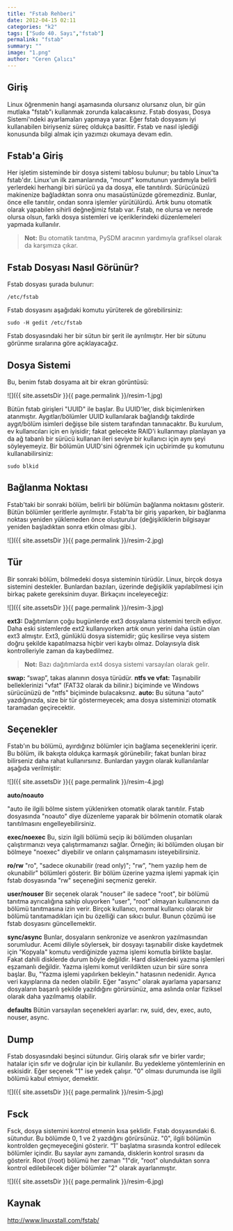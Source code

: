 ```yaml
---
title: "Fstab Rehberi"
date: 2012-04-15 02:11
categories: "k2"
tags: ["Sudo 40. Sayı","fstab"]
permalink: "fstab"
summary: ""
image: "1.png"
author: "Ceren Çalıcı"
---
```

## Giriş

Linux öğrenmenin hangi aşamasında olursanız olursanız olun, bir gün mutlaka "fstab"ı kullanmak zorunda kalacaksınız. Fstab dosyası, Dosya Sistemi'ndeki ayarlamaları yapmaya yarar. Eğer fstab dosyasını iyi kullanabilen biriyseniz süreç oldukça basittir. Fstab ve nasıl işlediği konusunda bilgi almak için yazımızı okumaya devam edin.

## Fstab'a Giriş

Her işletim sisteminde bir dosya sistemi tablosu bulunur; bu tablo Linux'ta fstab'dır. Linux'un ilk zamanlarında, "mount" komutunun yardımıyla belirli yerlerdeki herhangi biri sürücü ya da dosya, elle tanıtılırdı. Sürücünüzü makinenize bağladıktan sonra onu masaüstünüzde göremezdiniz. Bunlar, önce elle tanıtılır, ondan sonra işlemler yürütülürdü. Artık bunu otomatik olarak yapabilen sihirli değneğimiz fstab var. Fstab, ne olursa ve nerede olursa olsun, farklı dosya sistemleri ve içeriklerindeki düzenlemeleri yapmada kullanılır.

> **Not:** Bu otomatik tanıtma, PySDM aracının yardımıyla grafiksel olarak da karşımıza çıkar.

## Fstab Dosyası Nasıl Görünür?

Fstab dosyası şurada bulunur:

```
/etc/fstab
```

Fstab dosyasını aşağıdaki komutu yürüterek de görebilirsiniz:

```
sudo -H gedit /etc/fstab
```

Fstab dosyasındaki her bir sütun bir şerit ile ayrılmıştır. Her bir sütunu görünme sıralarına göre açıklayacağız.

## Dosya Sistemi

Bu, benim fstab dosyama ait bir ekran görüntüsü:

![]({{ site.assetsDir }}{{ page.permalink }}/resim-1.jpg)

Bütün fstab girişleri "UUID" ile başlar. Bu UUID'ler, disk biçimlenirken atanmıştır. Aygıtlar/bölümler UUID kullanılarak bağlandığı takdirde aygıt/bölüm isimleri değişse bile sistem tarafından tanınacaktır. Bu kurulum, ev kullanıcıları için en iyisidir; fakat gelecekte RAID'i kullanmayı planlayan ya da ağ tabanlı bir sürücü kullanan ileri seviye bir kullanıcı için aynı şeyi söyleyemeyiz. Bir bölümün UUID'sini öğrenmek için uçbirimde şu komutunu kullanabilirsiniz:

```
sudo blkid
```

## Bağlanma Noktası

Fstab'taki bir sonraki bölüm, belirli bir bölümün bağlanma noktasını gösterir. Bütün bölümler şeritlerle ayrılmıştır. Fstab'ta bir giriş yaparken, bir bağlanma noktası yeniden yüklemeden önce oluşturulur (değişikliklerin bilgisayar yeniden başladıktan sonra etkin olması gibi.).

![]({{ site.assetsDir }}{{ page.permalink }}/resim-2.jpg)

## Tür

Bir sonraki bölüm, bölmedeki dosya sisteminin türüdür. Linux, birçok dosya sistemini destekler. Bunlardan bazıları, üzerinde değişiklik yapılabilmesi için birkaç pakete gereksinim duyar. Birkaçını inceleyeceğiz:


![]({{ site.assetsDir }}{{ page.permalink }}/resim-3.jpg)

**ext3:** Dağıtımların çoğu bugünlerde ext3 dosyalama sistemini tercih ediyor. Daha eski sistemlerde ext2 kullanıyorken artık onun yerini daha üstün olan ext3 almıştır. Ext3, günlüklü dosya sistemidir; güç kesilirse veya sistem doğru şekilde kapatılmazsa hiçbir veri kaybı olmaz. Dolayısıyla disk kontrolleriyle zaman da kaybedilmez.
>**Not:** Bazı dağıtımlarda ext4 dosya sistemi varsayılan olarak gelir.

**swap:** “swap”, takas alanının dosya türüdür.
**ntfs ve vfat:** Taşınabilir belleklerinizi "vfat" (FAT32 olarak da bilinir.) biçiminde ve Windows sürücünüzü de "ntfs" biçiminde bulacaksınız.
**auto:** Bu sütuna “auto” yazdığınızda, size bir tür göstermeyecek; ama dosya sisteminizi otomatik taramadan geçirecektir.

## Seçenekler

Fstab'ın bu bölümü, ayırdığınız bölümler için bağlama seçeneklerini içerir. Bu bölüm, ilk bakışta oldukça karmaşık görünebilir; fakat bunları biraz bilirseniz daha rahat kullanırsınız. Bunlardan yaygın olarak kullanılanlar aşağıda verilmiştir:

![]({{ site.assetsDir }}{{ page.permalink }}/resim-4.jpg)

**auto/noauto**

"auto ile ilgili bölme sistem yüklenirken otomatik olarak tanıtılır. Fstab dosyasında "noauto" diye düzenleme yaparak bir bölmenin otomatik olarak tanıtılmasını engelleyebilirsiniz.

**exec/noexec**
Bu, sizin ilgili bölümü seçip iki bölümden oluşanları çalıştırmanızı veya çalıştırmamanızı sağlar. Örneğin; iki bölümden oluşan bir bölmeye "noexec" diyebilir ve onların çalışmamasını isteyebilirsiniz.

**ro/rw**
"ro", "sadece okunabilir (read only)"; "rw", "hem yazılıp hem de okunabilir" bölümleri gösterir. Bir bölüm üzerine yazma işlemi yapmak için fstab dosyasında "rw" seçeneğini seçmeniz gerekir.

**user/nouser**
Bir seçenek olarak "nouser" ile sadece "root", bir bölümü tanıtma ayrıcalığına sahip oluyorken "user", "root" olmayan kullanıcının da bölümü tanıtmasına izin verir. Birçok kullanıcı, normal kullanıcı olarak bir bölümü tanıtamadıkları için bu özelliği can sıkıcı bulur. Bunun çözümü ise fstab dosyasını güncellemektir.

**sync/async**
Bunlar, dosyaların senkronize ve asenkron yazılmasından sorumludur. Acemi diliyle söylersek, bir dosyayı taşınabilir diske kaydetmek için "Kopyala" komutu verdiğinizde yazma işlemi komutla birlikte başlar. Fakat dahili disklerde durum böyle değildir. Hard disklerdeki yazma işlemleri eşzamanlı değildir. Yazma işlemi komut verildikten uzun bir süre sonra başlar. Bu, "Yazma işlemi yapılırken bekleyin." hatasının nedenidir. Ayrıca veri kayıplarına da neden olabilir. Eğer "async" olarak ayarlama yaparsanız dosyaların başarılı şekilde yazıldığını görürsünüz, ama aslında onlar fiziksel olarak daha yazılmamış olabilir.

**defaults**
Bütün varsayılan seçenekleri ayarlar: rw, suid, dev, exec, auto, nouser, async.


## Dump

Fstab dosyasındaki beşinci sütundur. Giriş olarak sıfır ve birler vardır; hatalar için sıfır ve doğrular için bir kullanılır. Bu yedekleme yöntemlerinin en eskisidir. Eğer seçenek "1" ise yedek çalışır. "0" olması durumunda ise ilgili bölümü kabul etmiyor, demektir.

![]({{ site.assetsDir }}{{ page.permalink }}/resim-5.jpg)

## Fsck

Fsck, dosya sistemini kontrol etmenin kısa şeklidir. Fstab dosyasındaki 6. sütundur. Bu bölümde 0, 1 ve 2 yazdığını görürsünüz. "0", ilgili bölümün kontrolden geçmeyeceğini gösterir. “1″ başlatma sırasında kontrol edilecek bölümler içindir. Bu sayılar aynı zamanda, disklerin kontrol sırasını da gösterir. Root (/root) bölümü her zaman "1"dir, "root" olunduktan sonra kontrol edilebilecek diğer bölümler "2" olarak ayarlanmıştır.

![]({{ site.assetsDir }}{{ page.permalink }}/resim-6.jpg)

## Kaynak
<http://www.linuxstall.com/fstab/>
